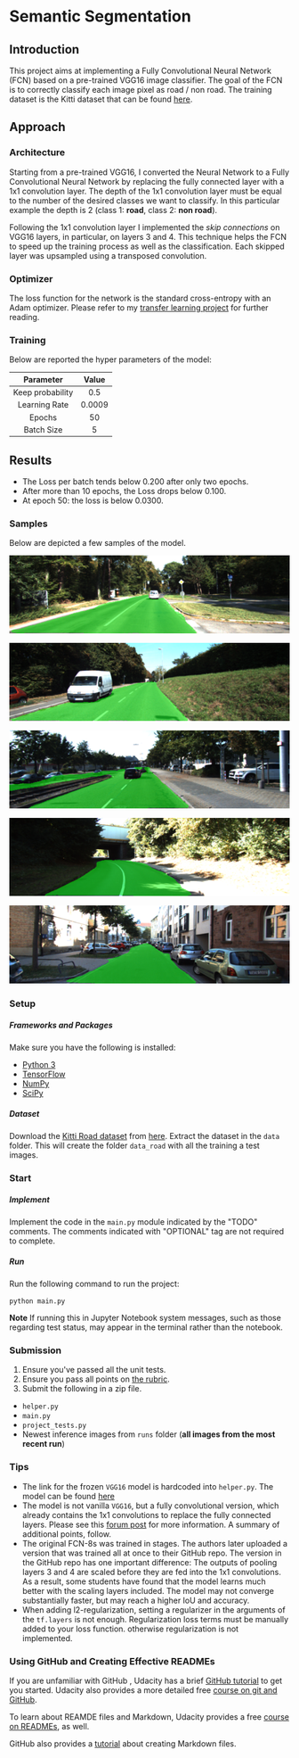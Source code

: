 # Semantic Segmentation
## Introduction

This project aims at implementing a Fully Convolutional Neural Network (FCN) based
on a pre-trained VGG16 image classifier. The goal of the FCN is to correctly
classify each image pixel as road / non road. The training dataset is the Kitti
dataset that can be found [here](http://www.cvlibs.net/download.php?file=data_road.zip).

## Approach

### Architecture

Starting from a pre-trained VGG16, I converted the Neural Network to a Fully
Convolutional Neural Network by replacing the fully connected layer with a 1x1
convolution layer. The depth of the 1x1 convolution layer must be equal to the
number of the desired classes we want to classify. In this particular example the
depth is 2 (class 1: **road**, class 2: **non road**).

Following the 1x1 convolution layer I implemented the *skip connections* on VGG16
layers, in particular, on layers 3 and 4. This technique helps the FCN to speed up
the training process as well as the classification. Each skipped layer was upsampled
using a transposed convolution.

### Optimizer

The loss function for the network is the standard cross-entropy with an Adam
optimizer. Please refer to my [transfer learning project](https://github.com/Nallo/CarND-P3-Behavioural-Cloning#training)
for further reading.

### Training

Below are reported the hyper parameters of the model:

| Parameter         | Value  |
|:-----------------:|:------:|
| Keep probability  | 0.5    |
| Learning Rate     | 0.0009 |
| Epochs            | 50     |
| Batch Size        | 5      |


## Results

  * The Loss per batch tends below 0.200 after only two epochs.
  * After more than 10 epochs, the Loss drops below 0.100.
  * At epoch 50: the loss is below 0.0300.

### Samples

Below are depicted a few samples of the model.

![sample](./results/sample_1.png)

![sample](./results/sample_2.png)

![sample](./results/sample_3.png)

![sample](./results/sample_4.png)

![sample](./results/sample_5.png)

### Setup
##### Frameworks and Packages
Make sure you have the following is installed:
 - [Python 3](https://www.python.org/)
 - [TensorFlow](https://www.tensorflow.org/)
 - [NumPy](http://www.numpy.org/)
 - [SciPy](https://www.scipy.org/)
##### Dataset
Download the [Kitti Road dataset](http://www.cvlibs.net/datasets/kitti/eval_road.php) from [here](http://www.cvlibs.net/download.php?file=data_road.zip).  Extract the dataset in the `data` folder.  This will create the folder `data_road` with all the training a test images.

### Start
##### Implement
Implement the code in the `main.py` module indicated by the "TODO" comments.
The comments indicated with "OPTIONAL" tag are not required to complete.
##### Run
Run the following command to run the project:
```
python main.py
```
**Note** If running this in Jupyter Notebook system messages, such as those regarding test status, may appear in the terminal rather than the notebook.

### Submission
1. Ensure you've passed all the unit tests.
2. Ensure you pass all points on [the rubric](https://review.udacity.com/#!/rubrics/989/view).
3. Submit the following in a zip file.
 - `helper.py`
 - `main.py`
 - `project_tests.py`
 - Newest inference images from `runs` folder  (**all images from the most recent run**)

 ### Tips
- The link for the frozen `VGG16` model is hardcoded into `helper.py`.  The model can be found [here](https://s3-us-west-1.amazonaws.com/udacity-selfdrivingcar/vgg.zip)
- The model is not vanilla `VGG16`, but a fully convolutional version, which already contains the 1x1 convolutions to replace the fully connected layers. Please see this [forum post](https://discussions.udacity.com/t/here-is-some-advice-and-clarifications-about-the-semantic-segmentation-project/403100/8?u=subodh.malgonde) for more information.  A summary of additional points, follow.
- The original FCN-8s was trained in stages. The authors later uploaded a version that was trained all at once to their GitHub repo.  The version in the GitHub repo has one important difference: The outputs of pooling layers 3 and 4 are scaled before they are fed into the 1x1 convolutions.  As a result, some students have found that the model learns much better with the scaling layers included. The model may not converge substantially faster, but may reach a higher IoU and accuracy.
- When adding l2-regularization, setting a regularizer in the arguments of the `tf.layers` is not enough. Regularization loss terms must be manually added to your loss function. otherwise regularization is not implemented.

### Using GitHub and Creating Effective READMEs
If you are unfamiliar with GitHub , Udacity has a brief [GitHub tutorial](http://blog.udacity.com/2015/06/a-beginners-git-github-tutorial.html) to get you started. Udacity also provides a more detailed free [course on git and GitHub](https://www.udacity.com/course/how-to-use-git-and-github--ud775).

To learn about REAMDE files and Markdown, Udacity provides a free [course on READMEs](https://www.udacity.com/courses/ud777), as well.

GitHub also provides a [tutorial](https://guides.github.com/features/mastering-markdown/) about creating Markdown files.
